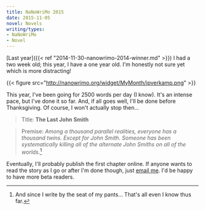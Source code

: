 ```yaml
---
title: NaNoWriMo 2015
date: 2015-11-05
novel: Novels
writing/types:
- NaNoWriMo
- Novel
---
```

[Last year]({{< ref "2014-11-30-nanowrimo-2014-winner.md" >}}) I had a two week old; this year, I have a one year old. I'm honestly not sure yet which is more distracting!

{{< figure src="http://nanowrimo.org/widget/MyMonth/jpverkamp.png" >}}

This year, I've been going for 2500 words per day (I know). It's an intense pace, but I've done it so far. And, if all goes well, I'll be done before Thanksgiving. Of course, I won't actually stop then...

<!--more-->


> Title: **The Last John Smith**


> Premise: *Among a thousand parallel realities, everyone has a thousand twins. Except for John Smith. Someone has been systematically killing all of the alternate John Smiths on all of the worlds.*[^1]



Eventually, I'll probably publish the first chapter online. If anyone wants to read the story as I go or after I'm done though, just <a href="mailto:me@jverkamp.com">email me</a>. I'd be happy to have more beta readers.

[^1]: And since I write by the seat of my pants... That's all even I know thus far.